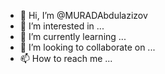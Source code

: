 - 👋 Hi, I’m @MURADAbdulazizov
- 👀 I’m interested in ...
- 🌱 I’m currently learning ...
- 💞️ I’m looking to collaborate on ...
- 📫 How to reach me ...

<!---
MURADAbdulazizov/MURADAbdulazizov is a ✨ special ✨ repository because its `README.md` (this file) appears on your GitHub profile.
You can click the Preview link to take a look at your changes.
--->
